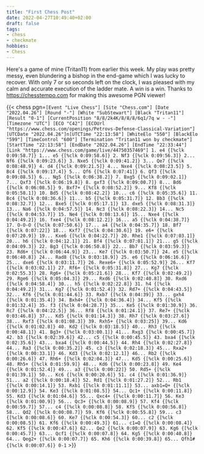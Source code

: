 ```yaml
---
title: "First Chess Post"
date: 2022-04-27T10:49:40+02:00
draft: false
tags:
- chess
- checkmate
hobbies:
- Chess
---
```


Here's a game of mine (Tritan11) from earlier this week. My play was pretty messy, even blundering a bishop in the end-game which I was lucky to recover. With only 7 or so seconds left on the clock, I was pleased with my calm and accurate execution of the ladder mate. A win is a win. Thanks to https://chesstempo.com for making this awesome PGN viewer!

{{< chess pgn=`[Event "Live Chess"]
        [Site "Chess.com"]
        [Date "2022.04.26"]
        [Round "-"]
        [White "SubStewart"]
        [Black "Tritan11"]
        [Result "0-1"]
        [CurrentPosition "8/8/2k4K/8/8/8/6q1/7q w - -"]
        [Timezone "UTC"]
        [ECO "C42"]
        [ECOUrl "https://www.chess.com/openings/Petrovs-Defense-Classical-Variation"]
        [UTCDate "2022.04.26"]n[UTCTime "22:13:58"]
        [WhiteElo "550"]
        [BlackElo "599"]
        [TimeControl "600"]
        [Termination "Tritan11 won by checkmate"]
        [StartTime "22:13:58"]
        [EndDate "2022.04.26"]
        [EndTime "22:33:44"]
        [Link "https://www.chess.com/game/live/44750357469"]
        1. e4 {[%clk 0:09:58.7]} 1... e5 {[%clk 0:09:58.6]} 2. Nf3 {[%clk 0:09:56.3]} 2... Nf6 {[%clk 0:09:23.6]} 3. Nxe5 {[%clk 0:09:41.2]} 3... Qe7 {[%clk 0:08:48.9]} 4. d4 {[%clk 0:09:21.5]} 4... Nxe4 {[%clk 0:08:23.5]} 5. Bc4 {[%clk 0:09:17.4]} 5... Qf6 {[%clk 0:07:41]} 6. Qf3 {[%clk 0:09:08.5]} 6... Ng5 {[%clk 0:06:38.2]} 7. Bxg5 {[%clk 0:09:02.1]} 7... Qxf3 {[%clk 0:06:19.8]} 8. gxf3 {[%clk 0:09:00.7]} 8... Bd6 {[%clk 0:06:08.5]} 9. Bxf7+ {[%clk 0:08:52.2]} 9... Kf8 {[%clk 0:05:58.1]} 10. Bd5 {[%clk 0:08:42.2]} 10... c6 {[%clk 0:05:35.6]} 11. Bc4 {[%clk 0:08:36.6]} 11... b5 {[%clk 0:05:31.7]} 12. Bb3 {[%clk 0:08:32.7]} 12... Bxe5 {[%clk 0:05:17.1]} 13. dxe5 {[%clk 0:08:31.3]} 13... Na6 {[%clk 0:04:57.5]} 14. Nc3 {[%clk 0:08:22.3]} 14... Nc5 {[%clk 0:04:53.7]} 15. Ne4 {[%clk 0:08:13.6]} 15... Nxe4 {[%clk 0:04:49.2]} 16. fxe4 {[%clk 0:08:12.2]} 16... a5 {[%clk 0:04:38.7]} 17. O-O-O {[%clk 0:07:50.6]} 17... a4 {[%clk 0:04:35.7]} 18. Bf7 {[%clk 0:07:22]} 18... Kxf7 {[%clk 0:04:30.6]} 19. e6+ {[%clk 0:07:20.9]} 19... Kxe6 {[%clk 0:04:22.7]} 20. Rhe1 {[%clk 0:07:03.1]} 20... h6 {[%clk 0:04:12.1]} 21. Bf4 {[%clk 0:07:01.1]} 21... g5 {[%clk 0:04:09.3]} 22. Bg3 {[%clk 0:06:50.8]} 22... Bb7 {[%clk 0:03:59.3]} 23. Rd6+ {[%clk 0:06:44.9]} 23... Ke7 {[%clk 0:03:50.7]} 24. e5 {[%clk 0:06:40.8]} 24... Rad8 {[%clk 0:03:18.9]} 25. e6 {[%clk 0:06:16.6]} 25... dxe6 {[%clk 0:03:11.7]} 26. Rexe6+ {[%clk 0:05:52.9]} 26... Kf7 {[%clk 0:03:02.1]} 27. Rf6+ {[%clk 0:05:31.8]} 27... Kg7 {[%clk 0:02:55.3]} 28. Rg6+ {[%clk 0:05:21.6]} 28... Kf7 {[%clk 0:02:49.2]} 29. Rge6 {[%clk 0:05:04.3]} 29... Rxd6 {[%clk 0:02:40.8]} 30. Rxd6 {[%clk 0:04:58.4]} 30... h5 {[%clk 0:02:22.8]} 31. h4 {[%clk 0:04:49.2]} 31... Kg7 {[%clk 0:01:52.4]} 32. Rd7+ {[%clk 0:04:43.5]} 32... Kf6 {[%clk 0:01:44.6]} 33. Rxb7 {[%clk 0:04:39]} 33... gxh4 {[%clk 0:01:35.4]} 34. Bxh4+ {[%clk 0:04:36.4]} 34... Kf5 {[%clk 0:01:32.4]} 35. f3 {[%clk 0:04:28.7]} 35... Ke5 {[%clk 0:01:30.9]} 36. Rc7 {[%clk 0:04:22.5]} 36... Rf8 {[%clk 0:01:24.1]} 37. Re7+ {[%clk 0:03:46.8]} 37... Kd5 {[%clk 0:01:14.3]} 38. Rh7 {[%clk 0:03:27.6]} 38... Rxf3 {[%clk 0:01:08.3]} 39. Rxh5+ {[%clk 0:03:25]} 39... Kd6 {[%clk 0:01:02.8]} 40. Kd2 {[%clk 0:03:18.5]} 40... Rh3 {[%clk 0:00:48.1]} 41. Bg3+ {[%clk 0:03:00.1]} 41... Rxg3 {[%clk 0:00:45.7]} 42. b3 {[%clk 0:02:39.6]} 42... c5 {[%clk 0:00:45.5]} 43. bxa4 {[%clk 0:02:35.6]} 43... bxa4 {[%clk 0:00:44.5]} 44. Rh4 {[%clk 0:02:27.8]} 44... Ra3 {[%clk 0:00:35.2]} 45. c3 {[%clk 0:02:18.3]} 45... Rxa2+ {[%clk 0:00:33.1]} 46. Kd3 {[%clk 0:02:12.1]} 46... Rb2 {[%clk 0:00:26.6]} 47. Rh6+ {[%clk 0:02:04.3]} 47... Kd5 {[%clk 0:00:25.6]} 48. Rh5+ {[%clk 0:01:59.9]} 48... Kd6 {[%clk 0:00:23.8]} 49. Ke4 {[%clk 0:01:52.4]} 49... a3 {[%clk 0:00:22]} 50. Rd5+ {[%clk 0:01:39.1]} 50... Kc6 {[%clk 0:00:20.6]} 51. c4 {[%clk 0:01:36.9]} 51... a2 {[%clk 0:00:18.4]} 52. Rd1 {[%clk 0:01:27.2]} 52... Rb1 {[%clk 0:00:14.1]} 53. Rxb1 {[%clk 0:01:11.1]} 53... axb1=Q+ {[%clk 0:00:12.9]} 54. Ke3 {[%clk 0:01:08.5]} 54... Qc1+ {[%clk 0:00:11.8]} 55. Kd3 {[%clk 0:01:04.6]} 55... Qxc4+ {[%clk 0:00:11.7]} 56. Ke3 {[%clk 0:01:00.9]} 56... Qc3+ {[%clk 0:00:08.9]} 57. Kf4 {[%clk 0:00:59.7]} 57... c4 {[%clk 0:00:08.8]} 58. Kf5 {[%clk 0:00:56.8]} 58... Qd2 {[%clk 0:00:08.7]} 59. Kf6 {[%clk 0:00:55.8]} 59... c3 {[%clk 0:00:08.6]} 60. Ke7 {[%clk 0:00:54.3]} 60... c2 {[%clk 0:00:08.5]} 61. Kf6 {[%clk 0:00:49.3]} 61... c1=Q {[%clk 0:00:08.4]} 62. Kf5 {[%clk 0:00:47.6]} 62... Qe2 {[%clk 0:00:07.9]} 63. Kg6 {[%clk 0:00:45.7]} 63... Qcf1 {[%clk 0:00:07.8]} 64. Kg5 {[%clk 0:00:40.8]} 64... Qeg2+ {[%clk 0:00:07.7]} 65. Kh6 {[%clk 0:00:39.8]} 65... Qfh1# {[%clk 0:00:07.6]} 0-1` >}}